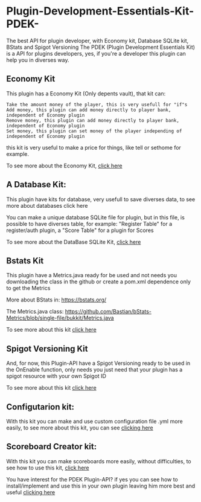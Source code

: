 # Plugin-Development-Essentials-Kit-PDEK-
The best API for plugin developer, with Economy kit, Database SQLite kit, BStats and Spigot Versioning
The PDEK (Plugin Development Essentials Kit) is a API for plugins developers, yes, if you're a developer this plugin can help you in diverses way.

## Economy Kit
This plugin has a Economy Kit (Only depents vault), that kit can:

    Take the amount money of the player, this is very usefull for "if"s
    Add money, this plugin can add money directly to player bank, independent of Economy plugin
    Remove money, this plugin can add money directly to player bank, independent of Economy plugin
    Set money, this plugin can set money of the player independing of independent of Economy plugin

this kit is very useful to make a price for things, like tell or sethome for example.

To see more about the Economy Kit, [click here](https://github.com/AProject22/Plugin-Development-Essentials-Kit-PDEK-/wiki/Economy-Kit)

 

## A Database Kit:

This plugin have kits for database, very usefull to save diverses data, to see more about databases click here

You can make a unique database SQLite file for plugin, but in this file, is possible to have diverses table, for example: "Register Table" for a register/auth plugin, a "Score Table" for a plugin for Scores

To see more about the DataBase SQLite Kit, [click here](https://github.com/AProject22/Plugin-Development-Essentials-Kit-PDEK-/wiki/SQLite-kit)

 
## Bstats Kit
This plugin have a Metrics.java ready for be used and not needs you downloading the class in the github or create a pom.xml dependence only to get the Metrics

More about BStats in: https://bstats.org/

The Metrics.java class: https://github.com/Bastian/bStats-Metrics/blob/single-file/bukkit/Metrics.java

To see more about this kit [click here](https://github.com/AProject22/Plugin-Development-Essentials-Kit-PDEK-/wiki/BStats-kit)

 
## Spigot Versioning Kit
And, for now, this Plugin-API have a Spigot Versioning ready to be used in the OnEnable function, only needs you just need that  your plugin has a spigot resource with your own Spigot ID

To see more about this kit [click here](https://github.com/AProject22/Plugin-Development-Essentials-Kit-PDEK-/wiki/Spigot-Versioning-Kit)

## Configutarion kit:

With this kit you can make and use custom configuration file .yml more easily, to see more about this kit, you can see [clicking here](https://github.com/AProject22/Plugin-Development-Essentials-Kit-PDEK-/wiki/Configuration-kit)

## Scoreboard Creator kit:

With this kit you can make scoreboards more easily, without difficulties, to see how to use this kit, [click here](https://github.com/AProject22/Plugin-Development-Essentials-Kit-PDEK-/wiki/Scoreboard-Creator-Kit)

 

You have interest for the PDEK Plugin-API? if yes you can see how to install/implement and use this in your own plugin leaving him more best and useful [clicking here](https://github.com/AProject22/Plugin-Development-Essentials-Kit-PDEK-/wiki/PDEK)
